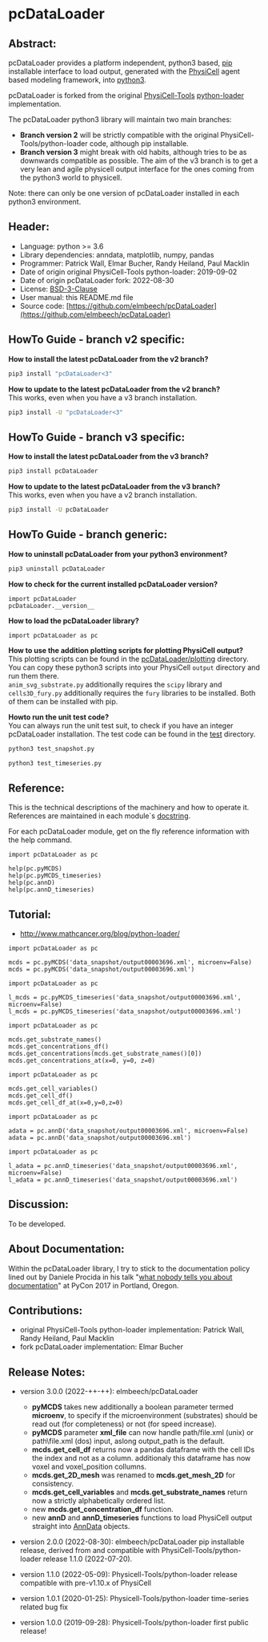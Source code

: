 # pcDataLoader

## Abstract:

pcDataLoader provides a platform independent, python3 based, [pip](https://en.wikipedia.org/wiki/Pip_(package_manager)) installable interface
to load output, generated with the [PhysiCell](https://github.com/MathCancer/PhysiCell) agent based modeling framework,
into [python3](https://en.wikipedia.org/wiki/Python_(programming_language)).

pcDataLoader is forked from the original [PhysiCell-Tools](https://github.com/PhysiCell-Tools) [python-loader](https://github.com/PhysiCell-Tools/python-loader) implementation.

The pcDataLoader python3 library will maintain two main branches:

+ **Branch version 2** will be strictly compatible with the original PhysiCell-Tools/python-loader code, although pip installable.
+ **Branch version 3** might break with old habits, although tries to be as downwards compatible as possible.
  The aim of the v3 branch is to get a very lean and agile physicell output interface for the ones coming from the python3 world to physicell.

Note: there can only be one version of pcDataLoader installed in each python3 environment.


## Header:
+ Language: python >= 3.6
+ Library dependencies: anndata, matplotlib, numpy, pandas
+ Programmer: Patrick Wall, Elmar Bucher, Randy Heiland, Paul Macklin
+ Date of origin original PhysiCell-Tools python-loader: 2019-09-02
+ Date of origin pcDataLoader fork: 2022-08-30
+ License: [BSD-3-Clause](https://en.wikipedia.org/wiki/BSD_licenses)
+ User manual: this README.md file
+ Source code: [https://github.com/elmbeech/pcDataLoader](https://github.com/elmbeech/pcDataLoader)


## HowTo Guide - branch v2 specific:

**How to install the latest pcDataLoader from the v2 branch?**
```bash
pip3 install "pcDataLoader<3"
```

**How to update to the latest pcDataLoader from the v2 branch?**\
This works, even when you have a v3 branch installation.
```bash
pip3 install -U "pcDataLoader<3"
```


## HowTo Guide - branch v3 specific:

**How to install the latest pcDataLoader from the v3 branch?**
```bash
pip3 install pcDataLoader
```

**How to update to the latest pcDataLoader from the v3 branch?**\
This works, even when you have a v2 branch installation.
```bash
pip3 install -U pcDataLoader
```


## HowTo Guide - branch generic:

**How to uninstall pcDataLoader from your python3 environment?**
```bash
pip3 uninstall pcDataLoader
```

**How to check for the current installed pcDataLoader version?**
```python3
import pcDataLoader
pcDataLoader.__version__
```

**How to load the pcDataLoader library?**
```python3
import pcDataLoader as pc
```

**How to use the addition plotting scripts for plotting PhysiCell output?**\
This plotting scripts can be found in the [pcDataLoader/plotting](https://github.com/elmbeech/pcDataLoader/tree/master/pcDataLoader/plotting) directory.\
You can copy these python3 scripts into your PhysiCell `output` directory and run them there.\
`anim_svg_substrate.py` additionally requires the `scipy` library and `cells3D_fury.py` additionally requires the `fury` libraries to be installed.
Both of them can be installed with pip.

**Howto run the unit test code?**\
You can always run the unit test suit, to check if you have an integer pcDataLoader installation.
The test code can be found in the [test](https://github.com/elmbeech/pcDataLoader/tree/master/test) directory.
```bash
python3 test_snapshot.py
```
```bash
python3 test_timeseries.py
```


## Reference:

This is the technical descriptions of the machinery and how to operate it.
References are maintained in each module`s [docstring](https://en.wikipedia.org/wiki/Docstring).

For each pcDataLoader module, get on the fly reference information with the help command.
```python3
import pcDataLoader as pc

help(pc.pyMCDS)
help(pc.pyMCDS_timeseries)
help(pc.annD)
help(pc.annD_timeseries)
```


## Tutorial:
+ http://www.mathcancer.org/blog/python-loader/

```python3
import pcDataLoader as pc

mcds = pc.pyMCDS('data_snapshot/output00003696.xml', microenv=False)
mcds = pc.pyMCDS('data_snapshot/output00003696.xml')
```
```python3
import pcDataLoader as pc

l_mcds = pc.pyMCDS_timeseries('data_snapshot/output00003696.xml', microenv=False)
l_mcds = pc.pyMCDS_timeseries('data_snapshot/output00003696.xml')
```

```python3
import pcDataLoader as pc

mcds.get_substrate_names()
mcds.get_concentrations_df()
mcds.get_concentrations(mcds.get_substrate_names()[0])
mcds.get_concentrations_at(x=0, y=0, z=0)
```

```python3
import pcDataLoader as pc

mcds.get_cell_variables()
mcds.get_cell_df()
mcds.get_cell_df_at(x=0,y=0,z=0)
```

```python3
import pcDataLoader as pc

adata = pc.annD('data_snapshot/output00003696.xml', microenv=False)
adata = pc.annD('data_snapshot/output00003696.xml')
```

```python3
import pcDataLoader as pc

l_adata = pc.annD_timeseries('data_snapshot/output00003696.xml', microenv=False)
l_adata = pc.annD_timeseries('data_snapshot/output00003696.xml')
```

## Discussion:
To be developed.


## About Documentation:
Within the pcDataLoader library, I try to stick to the documentation policy lined out by Daniele Procida in his talk "[what nobody tells you about documentation](https://www.youtube.com/watch?v=azf6yzuJt54)" at PyCon 2017 in Portland, Oregon.


## Contributions:
+ original PhysiCell-Tools python-loader implementation: Patrick Wall, Randy Heiland, Paul Macklin
+ fork pcDataLoader implementation: Elmar Bucher


## Release Notes:
+ version 3.0.0 (2022-++-++): elmbeech/pcDataLoader
    + **pyMCDS** takes new additionally a boolean parameter termed **microenv**, to specify if the microenvironment (substrates) should be read out (for completeness) or not (for speed increase).
    + **pyMCDS** parameter **xml_file** can now handle path/file.xml (unix) or path\file.xml (dos) input, aslong output_path is the default.
    + **mcds.get_cell_df** returns now a pandas dataframe with the cell IDs the index and not as a column. additionaly this dataframe has now voxel and voxel_position collumns.
    + **mcds.get_2D_mesh** was renamed to **mcds.get_mesh_2D** for consistency.
    + **mcds.get_cell_variables** and **mcds.get_substrate_names** return now a strictly alphabetically ordered list.
    + new **mcds.get_concentration_df** function.
    + new **annD** and **annD_timeseries** functions to load PhysiCell output straight into [AnnData](https://anndata.readthedocs.io/en/latest/) objects.

+ version 2.0.0 (2022-08-30): elmbeech/pcDataLoader pip installable release, derived from and compatible with PhysiCell-Tools/python-loader release 1.1.0 (2022-07-20).
+ version 1.1.0 (2022-05-09): Physicell-Tools/python-loader release compatible with pre-v1.10.x of PhysiCell
+ version 1.0.1 (2020-01-25): Physicell-Tools/python-loader time-series related bug fix
+ version 1.0.0 (2019-09-28): Physicell-Tools/python-loader first public release!
